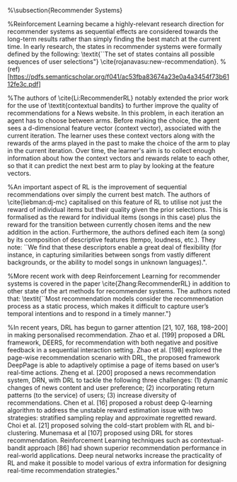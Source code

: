 %\subsection{Recommender Systems}

%Reinforcement Learning became a highly-relevant research direction for recommender systems as sequential effects are considered towards the long-term results rather than simply finding the best match at the current time. In early research, the states in recommender systems were formally defined by the following: \textit{``The set of states contains all possible sequences of user selections"} \cite{rojanavasu:new-recommendation}. %(ref)[https://pdfs.semanticscholar.org/f041/ac53fba83674a23e0a4a3454f73b6112fe3c.pdf] 

%The authors of \cite{Li:RecommenderRL} notably extended the prior work for the use of \textit{contextual bandits} to further improve the quality of recommendations for a News website. In this problem, in each iteration an agent has to choose between arms. Before making the choice, the agent sees a d-dimensional feature vector (context vector), associated with the current iteration. The learner uses these context vectors along with the rewards of the arms played in the past to make the choice of the arm to play in the current iteration. Over time, the learner's aim is to collect enough information about how the context vectors and rewards relate to each other, so that it can predict the next best arm to play by looking at the feature vectors.

%An important aspect of RL is the improvement of sequential recommendations over simply the current best match. The authors of \cite{liebman:dj-mc} capitalised on this feature of RL to utilise not just the reward of individual items but their quality given the prior selections. This is formalised as the reward for individual items (songs in this case) plus the reward for the transition between currently chosen items and the new addition in the action. Furthermore, the authors defined each item (a song) by its composition of descriptive features (tempo, loudness, etc.). They note: ``We find that these descriptors enable a great deal of flexibility (for instance, in capturing similarities between songs from vastly different backgrounds, or the ability to model songs in unknown languages).".

%More recent work with deep Reinforcement Learning for recommender systems is covered in the paper \cite{Zhang:RecommenderRL} in addition to other state of the art methods for recommender systems. The authors noted that: \textit{``Most recommendation models consider the recommendation process as a static process, which makes it difficult to capture user’s temporal intentions and to respond in a timely manner."}

%In recent years, DRL has begun to garner attention [21, 107, 168, 198–200] in making personalised recommendation. Zhao et al. [199] proposed a DRL framework, DEERS, for recommendation with both negative and positive feedback in a sequential interaction setting. Zhao et al. [198] explored the page-wise recommendation scenario with DRL, the proposed framework DeepPage is able to adaptively optimise a page of items based on user’s real-time actions. Zheng et al. [200] proposed a news recommendation system, DRN, with DRL to tackle the following three challenges: (1) dynamic changes of news content and user preference; (2) incorporating return patterns (to the service) of users; (3) increase diversity of recommendations. Chen et al. [16] proposed a robust deep Q-learning algorithm to address the unstable reward estimation issue with two strategies: stratified sampling replay and approximate regretted reward. Choi et al. [21] proposed solving the cold-start problem with RL and bi-clustering. Munemasa et al [107] proposed using DRL for stores recommendation. Reinforcement Learning techniques such as contextual-bandit approach [86] had shown superior recommendation performance in real-world applications. Deep neural networks increase the practicality of RL and make it possible to model various of extra information for designing real-time recommendation strategies."